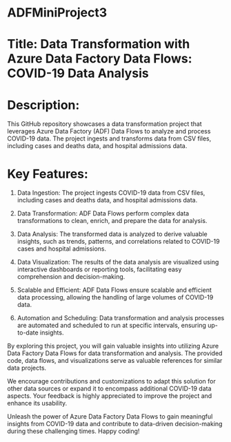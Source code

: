 # ADFMiniProject3

# Title: Data Transformation with Azure Data Factory Data Flows: COVID-19 Data Analysis

# Description:
This GitHub repository showcases a data transformation project that leverages Azure Data Factory (ADF) Data Flows to analyze and process COVID-19 data. The project ingests and transforms data from CSV files, including cases and deaths data, and hospital admissions data.

# Key Features:
1. Data Ingestion: The project ingests COVID-19 data from CSV files, including cases and deaths data, and hospital admissions data.

2. Data Transformation: ADF Data Flows perform complex data transformations to clean, enrich, and prepare the data for analysis.

3. Data Analysis: The transformed data is analyzed to derive valuable insights, such as trends, patterns, and correlations related to COVID-19 cases and hospital admissions.

4. Data Visualization: The results of the data analysis are visualized using interactive dashboards or reporting tools, facilitating easy comprehension and decision-making.

5. Scalable and Efficient: ADF Data Flows ensure scalable and efficient data processing, allowing the handling of large volumes of COVID-19 data.

6. Automation and Scheduling: Data transformation and analysis processes are automated and scheduled to run at specific intervals, ensuring up-to-date insights.

By exploring this project, you will gain valuable insights into utilizing Azure Data Factory Data Flows for data transformation and analysis. The provided code, data flows, and visualizations serve as valuable references for similar data projects.

We encourage contributions and customizations to adapt this solution for other data sources or expand it to encompass additional COVID-19 data aspects. Your feedback is highly appreciated to improve the project and enhance its usability.

Unleash the power of Azure Data Factory Data Flows to gain meaningful insights from COVID-19 data and contribute to data-driven decision-making during these challenging times. Happy coding!
